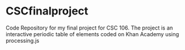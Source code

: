 # CSCfinalproject
Code Repository for my final project for CSC 106. The project is an interactive periodic table of elements coded on Khan Academy using processing.js
